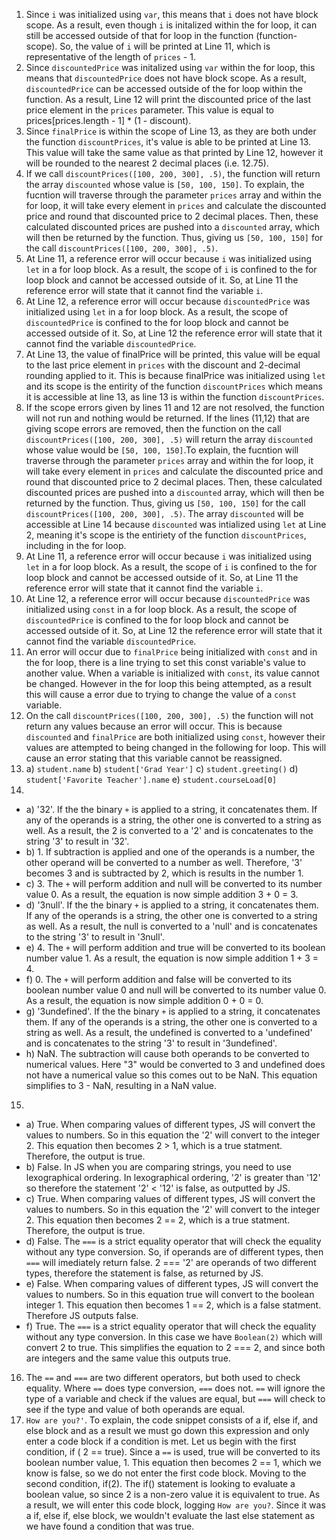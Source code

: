 1) Since `i` was initialized using `var`, this means that `i` does not have block scope. As a result, even though `i` is initalized within the for loop, it can still be accessed outside of that for loop in the function (function-scope). So, the value of `i` will be printed at Line 11, which is representative of the length of `prices` - 1.
2) Since `discountedPrice` was initalized using `var` within the for loop, this means that `discountedPrice` does not have block scope. As a result, `discountedPrice` can be accessed outside of the for loop within the function. As a result, Line 12 will print the discounted price of the last price element in the `prices` parameter. This value is equal to prices[prices.length - 1] * (1 - discount).
3) Since `finalPrice` is within the scope of Line 13, as they are both under the function `discountPrices`, it's value is able to be printed at Line 13. This value will take the same value as that printed by Line 12, however it will be rounded to the nearest 2 decimal places (i.e. 12.75).
4) If we call `discountPrices([100, 200, 300], .5)`, the function will return the array `discounted` whose value is `[50, 100, 150]`. To explain, the fucntion will traverse through the parameter `prices` array and within the for loop, it will take every element in `prices` and calculate the discounted price and round that discounted price to 2 decimal places. Then, these calculated discounted prices are pushed into a `discounted` array, which will then be returned by the function. Thus, giving us `[50, 100, 150]` for the call `discountPrices([100, 200, 300], .5)`.
5) At Line 11, a reference error will occur because `i` was initialized using `let` in a for loop block. As a result, the scope of `i` is confined to the for loop block and cannot be accessed outside of it. So, at Line 11 the reference error will state that it cannot find the variable `i`.
6) At Line 12, a reference error will occur because `discountedPrice` was initialized using `let` in a for loop block. As a result, the scope of `discountedPrice` is confined to the for loop block and cannot be accessed outside of it. So, at Line 12 the reference error will state that it cannot find the variable `discountedPrice`.
7) At Line 13, the value of finalPrice will be printed, this value will be equal to the last price element in `prices` with the discount and 2-decimal rounding applied to it. This is because finalPrice was initialized using `let` and its scope is the entirity of the function `discountPrices` which means it is accessible at line 13, as line 13 is within the function `discountPrices`.
8) If the scope errors given by lines 11 and 12 are not resolved, the function will not run and nothing would be returned. If the lines (11,12) that are giving scope errors are removed, then the function on the call `discountPrices([100, 200, 300], .5)` will return the array `discounted` whose value would be `[50, 100, 150]`.To explain, the fucntion will traverse through the parameter `prices` array and within the for loop, it will take every element in `prices` and calculate the discounted price and round that discounted price to 2 decimal places. Then, these calculated discounted prices are pushed into a `discounted` array, which will then be returned by the function. Thus, giving us `[50, 100, 150]` for the call `discountPrices([100, 200, 300], .5)`. The array `discounted` will be accessible at Line 14 because `discounted` was intialized using `let` at Line 2, meaning it's scope is the entiriety of the function `discountPrices`, including in the for loop. 
9) At Line 11, a reference error will occur because `i` was initialized using `let` in a for loop block. As a result, the scope of `i` is confined to the for loop block and cannot be accessed outside of it. So, at Line 11 the reference error will state that it cannot find the variable `i`.
10) At Line 12, a reference error will occur because `discountedPrice` was initialized using `const` in a for loop block. As a result, the scope of `discountedPrice` is confined to the for loop block and cannot be accessed outside of it. So, at Line 12 the reference error will state that it cannot find the variable `discountedPrice`. 
11) An error will occur due to `finalPrice` being initialized with `const` and in the for loop, there is a line trying to set this const variable's value to another value. When a variable is initialized with `const`, its value cannot be changed. However in the for loop this being attempted, as a result this will cause a error due to trying to change the value of a `const` variable.
12) On the call `discountPrices([100, 200, 300], .5)` the function will not return any values because an error will occur. This is because `discounted` and `finalPrice` are both initialized using `const`, however their values are attempted to being changed in the following for loop. This will cause an error stating that this variable cannot be reassigned. 
13) a) `student.name` b) `student['Grad Year']` c) `student.greeting()` d) `student['Favorite Teacher'].name` e) `student.courseLoad[0]`
14) 
* a) '32'. If the the binary `+` is applied to a string, it concatenates them. If any of the operands is a string, the other one is converted to a string as well. As a result, the 2 is converted to a '2' and is concatenates to the string '3' to result in '32'.
* b) 1. If subtraction is applied and one of the operands is a number, the other operand will be converted to a number as well. Therefore, '3' becomes 3 and is subtracted by 2, which is results in the number 1.
* c) 3. The `+` will perform addition and null will be converted to its number value 0. As a result, the equation is now simple addition 3 + 0 = 3.
* d) '3null'. If the the binary `+` is applied to a string, it concatenates them. If any of the operands is a string, the other one is converted to a string as well. As a result, the null is converted to a 'null' and is concatenates to the string '3' to result in '3null'.
* e) 4. The `+` will perform addition and true will be converted to its boolean number value 1. As a result, the equation is now simple addition 1 + 3 = 4.
* f) 0. The `+` will perform addition and false will be converted to its boolean number value 0 and null will be converted to its number value 0. As a result, the equation is now simple addition 0 + 0 = 0.
* g) '3undefined'. If the the binary `+` is applied to a string, it concatenates them. If any of the operands is a string, the other one is converted to a string as well. As a result, the undefined is converted to a 'undefined' and is concatenates to the string '3' to result in '3undefined'.
* h) NaN. The subtraction will cause both operands to be converted to numerical values. Here "3" would be converted to 3 and undefined does not have a numerical value so this comes out to be NaN. This equation simplifies to 3 - NaN, resulting in a NaN value. 
15)
* a) True. When comparing values of different types, JS will convert the values to numbers. So in this equation the '2' will convert to the integer 2. This equation then becomes 2 > 1, which is a true statment. Therefore, the output is true.
* b) False. In JS when you are comparing strings, you need to use lexographical ordering. In lexographical ordering, '2' is greater than '12' so therefore the statement '2' < '12' is false, as outputted by JS.
* c) True. When comparing values of different types, JS will convert the values to numbers. So in this equation the '2' will convert to the integer 2. This equation then becomes 2 == 2, which is a true statment. Therefore, the output is true.
* d) False. The `===` is a strict equality operator that will check the equality without any type conversion. So, if operands are of different types, then `===` will imediately return false. 2 === '2' are operands of two different types, therefore the statement is false, as returned by JS.
* e) False. When comparing values of different types, JS will convert the values to numbers. So in this equation true will convert to the boolean integer 1. This equation then becomes 1 == 2, which is a false statment. Therefore JS outputs false.
* f) True. The `===` is a strict equality operator that will check the equality without any type conversion. In this case we have `Boolean(2)` which will convert 2 to true. This simplifies the equation to 2 === 2, and since both are integers and the same value this outputs true.
16) The `==` and `===` are two different operators, but both used to check equality. Where `==` does type conversion, `===` does not. `==` will ignore the type of a variable and check if the values are equal, but `===` will check to see if the type and value of both operands are equal. 
17) `How are you?'`. To explain, the code snippet consists of a if, else if, and else block and as a result we must go down this expression and only enter a code block if a condition is met. Let us begin with the first condition, if ( 2 == true). Since a `==` is used, true will be converted to its boolean number value, 1. This equation then becomes 2 == 1, which we know is false, so we do not enter the first code block. Moving to the second condition, if(2). The if() statement is looking to evaluate a boolean value, so since 2 is a non-zero value it is equivalent to true. As a result, we will enter this code block, logging `How are you?`. Since it was a if, else if, else block, we wouldn't evaluate the last else statement as we have found a condition that was true.

